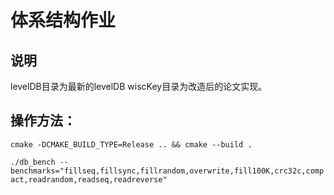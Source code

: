 # 体系结构作业
## 说明
levelDB目录为最新的levelDB
wiscKey目录为改造后的论文实现。
## 操作方法：
`cmake -DCMAKE_BUILD_TYPE=Release .. && cmake --build .` 

`./db_bench --benchmarks="fillseq,fillsync,fillrandom,overwrite,fill100K,crc32c,compact,readrandom,readseq,readreverse"`